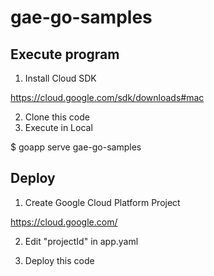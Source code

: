 # gae-go-samples

## Execute program

1. Install Cloud SDK
  
  https://cloud.google.com/sdk/downloads#mac 

2. Clone this code
3. Execute in Local

  $ goapp serve gae-go-samples

## Deploy

1. Create Google Cloud Platform Project
  
  https://cloud.google.com/

2. Edit "projectId" in app.yaml

3. Deploy this code
